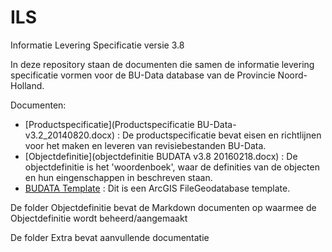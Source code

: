 ILS
===

Informatie Levering Specificatie versie 3.8

In deze repository staan de documenten die samen de informatie levering specificatie vormen voor de BU-Data database van de Provincie Noord-Holland.

Documenten:
* [Productspecificatie](Productspecificatie BU-Data-v3.2_20140820.docx) : De productspecificatie bevat eisen en richtlijnen voor het maken en leveren van revisiebestanden BU-Data.
* [Objectdefinitie](objectdefinitie BUDATA v3.8 20160218.docx) : De objectdefinitie is het 'woordenboek', waar de definities van de objecten en hun eingenschappen in beschreven staan.
* [BUDATA Template](BUDATA_3_8_Template.zip) : Dit is een ArcGIS FileGeodatabase template.

De folder Objectdefinitie bevat de Markdown documenten op waarmee de Objectdefinitie wordt beheerd/aangemaakt

De folder Extra bevat aanvullende documentatie
